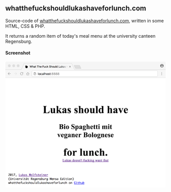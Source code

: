 ## whatthefuckshouldlukashaveforlunch.com

Source-code of [whatthefuckshouldlukashaveforlunch.com](http://whatthefuckshouldlukashaveforlunch.com), written in some HTML, CSS & PHP.

It returns a random item of today's meal menu at the university canteen Regensburg.

#### Screenshot

![screenshot](screenshot.png)